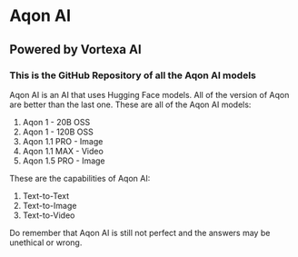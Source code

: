 # Aqon AI
## Powered by Vortexa AI
### This is the GitHub Repository of all the Aqon AI models

Aqon AI is an AI that uses Hugging Face models. All of the version of Aqon are better than the last one. These are all of the Aqon AI models:
1. Aqon 1 - 20B OSS
2. Aqon 1 - 120B OSS
3. Aqon 1.1 PRO - Image
4. Aqon 1.1 MAX - Video
5. Aqon 1.5 PRO - Image

These are the capabilities of Aqon AI:
1. Text-to-Text
2. Text-to-Image
3. Text-to-Video

Do remember that Aqon AI is still not perfect and the answers may be unethical or wrong. 
